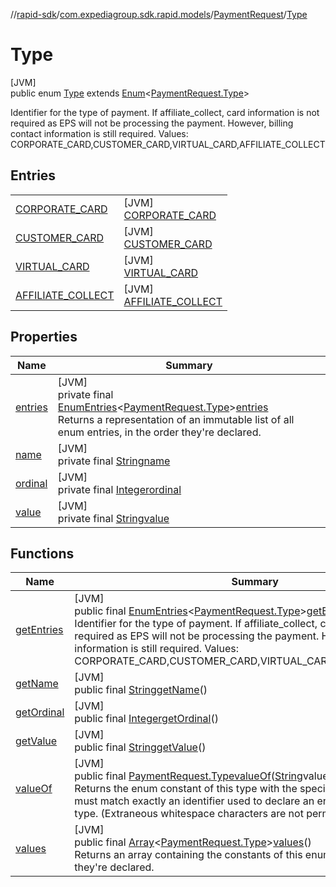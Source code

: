 //[rapid-sdk](../../../../index.md)/[com.expediagroup.sdk.rapid.models](../../index.md)/[PaymentRequest](../index.md)/[Type](index.md)

# Type

[JVM]\
public enum [Type](index.md) extends [Enum](https://docs.oracle.com/javase/8/docs/api/java/lang/Enum.html)&lt;[PaymentRequest.Type](index.md)&gt;

Identifier for the type of payment. If affiliate_collect, card information is not required as EPS will not be processing the payment. However, billing contact information is still required. Values: CORPORATE_CARD,CUSTOMER_CARD,VIRTUAL_CARD,AFFILIATE_COLLECT

## Entries

| | |
|---|---|
| [CORPORATE_CARD](-c-o-r-p-o-r-a-t-e_-c-a-r-d/index.md) | [JVM]<br>[CORPORATE_CARD](-c-o-r-p-o-r-a-t-e_-c-a-r-d/index.md) |
| [CUSTOMER_CARD](-c-u-s-t-o-m-e-r_-c-a-r-d/index.md) | [JVM]<br>[CUSTOMER_CARD](-c-u-s-t-o-m-e-r_-c-a-r-d/index.md) |
| [VIRTUAL_CARD](-v-i-r-t-u-a-l_-c-a-r-d/index.md) | [JVM]<br>[VIRTUAL_CARD](-v-i-r-t-u-a-l_-c-a-r-d/index.md) |
| [AFFILIATE_COLLECT](-a-f-f-i-l-i-a-t-e_-c-o-l-l-e-c-t/index.md) | [JVM]<br>[AFFILIATE_COLLECT](-a-f-f-i-l-i-a-t-e_-c-o-l-l-e-c-t/index.md) |

## Properties

| Name | Summary |
|---|---|
| [entries](index.md#-246885370%2FProperties%2F700308213) | [JVM]<br>private final [EnumEntries](https://kotlinlang.org/api/latest/jvm/stdlib/kotlin.enums/-enum-entries/index.html)&lt;[PaymentRequest.Type](index.md)&gt;[entries](index.md#-246885370%2FProperties%2F700308213)<br>Returns a representation of an immutable list of all enum entries, in the order they're declared. |
| [name](../../-unavailable-reason/-code/-n-o_-i-n-v-e-n-t-o-r-y_-a-v-a-i-l-a-b-l-e/index.md#-372974862%2FProperties%2F700308213) | [JVM]<br>private final [String](https://docs.oracle.com/javase/8/docs/api/java/lang/String.html)[name](../../-unavailable-reason/-code/-n-o_-i-n-v-e-n-t-o-r-y_-a-v-a-i-l-a-b-l-e/index.md#-372974862%2FProperties%2F700308213) |
| [ordinal](../../-unavailable-reason/-code/-n-o_-i-n-v-e-n-t-o-r-y_-a-v-a-i-l-a-b-l-e/index.md#-739389684%2FProperties%2F700308213) | [JVM]<br>private final [Integer](https://docs.oracle.com/javase/8/docs/api/java/lang/Integer.html)[ordinal](../../-unavailable-reason/-code/-n-o_-i-n-v-e-n-t-o-r-y_-a-v-a-i-l-a-b-l-e/index.md#-739389684%2FProperties%2F700308213) |
| [value](-a-f-f-i-l-i-a-t-e_-c-o-l-l-e-c-t/index.md#1944533125%2FProperties%2F700308213) | [JVM]<br>private final [String](https://docs.oracle.com/javase/8/docs/api/java/lang/String.html)[value](-a-f-f-i-l-i-a-t-e_-c-o-l-l-e-c-t/index.md#1944533125%2FProperties%2F700308213) |

## Functions

| Name | Summary |
|---|---|
| [getEntries](get-entries.md) | [JVM]<br>public final [EnumEntries](https://kotlinlang.org/api/latest/jvm/stdlib/kotlin.enums/-enum-entries/index.html)&lt;[PaymentRequest.Type](index.md)&gt;[getEntries](get-entries.md)()<br>Identifier for the type of payment. If affiliate_collect, card information is not required as EPS will not be processing the payment. However, billing contact information is still required. Values: CORPORATE_CARD,CUSTOMER_CARD,VIRTUAL_CARD,AFFILIATE_COLLECT |
| [getName](index.md#2107595738%2FFunctions%2F700308213) | [JVM]<br>public final [String](https://docs.oracle.com/javase/8/docs/api/java/lang/String.html)[getName](index.md#2107595738%2FFunctions%2F700308213)() |
| [getOrdinal](index.md#-1267940060%2FFunctions%2F700308213) | [JVM]<br>public final [Integer](https://docs.oracle.com/javase/8/docs/api/java/lang/Integer.html)[getOrdinal](index.md#-1267940060%2FFunctions%2F700308213)() |
| [getValue](get-value.md) | [JVM]<br>public final [String](https://docs.oracle.com/javase/8/docs/api/java/lang/String.html)[getValue](get-value.md)() |
| [valueOf](value-of.md) | [JVM]<br>public final [PaymentRequest.Type](index.md)[valueOf](value-of.md)([String](https://docs.oracle.com/javase/8/docs/api/java/lang/String.html)value)<br>Returns the enum constant of this type with the specified name. The string must match exactly an identifier used to declare an enum constant in this type. (Extraneous whitespace characters are not permitted.) |
| [values](values.md) | [JVM]<br>public final [Array](https://kotlinlang.org/api/latest/jvm/stdlib/kotlin/-array/index.html)&lt;[PaymentRequest.Type](index.md)&gt;[values](values.md)()<br>Returns an array containing the constants of this enum type, in the order they're declared. |
